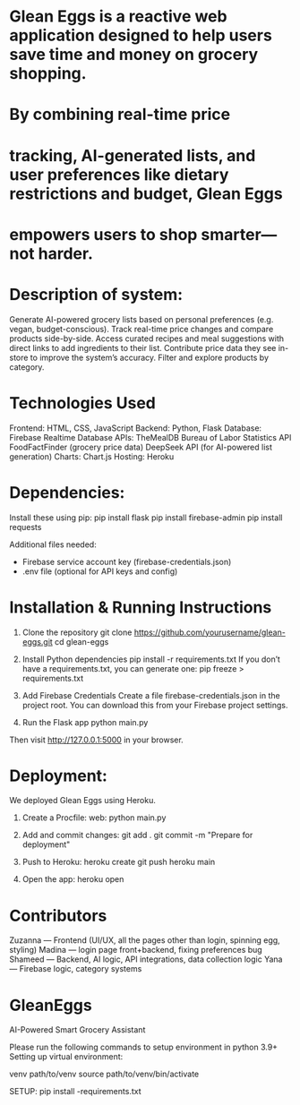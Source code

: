 # Glean Eggs is a reactive web application designed to help users save time and money on grocery shopping. 
# By combining real-time price 
# tracking, AI-generated lists, and user preferences like dietary restrictions and budget, Glean Eggs 
# empowers users to shop smarter—not harder.

# Description of system:
Generate AI-powered grocery lists based on personal preferences (e.g. vegan, budget-conscious).
Track real-time price changes and compare products side-by-side.
Access curated recipes and meal suggestions with direct links to add ingredients to their list.
Contribute price data they see in-store to improve the system’s accuracy.
Filter and explore products by category.

# Technologies Used
Frontend: HTML, CSS, JavaScript
Backend: Python, Flask
Database: Firebase Realtime Database
APIs:
TheMealDB
Bureau of Labor Statistics API
FoodFactFinder (grocery price data)
DeepSeek API (for AI-powered list generation)
Charts: Chart.js
Hosting: Heroku

# Dependencies:
Install these using pip:
pip install flask
pip install firebase-admin
pip install requests

Additional files needed:
- Firebase service account key (firebase-credentials.json)
- .env file (optional for API keys and config)

# Installation & Running Instructions
1. Clone the repository
git clone https://github.com/yourusername/glean-eggs.git
cd glean-eggs

2. Install Python dependencies
pip install -r requirements.txt
If you don’t have a requirements.txt, you can generate one:
pip freeze > requirements.txt

3. Add Firebase Credentials
Create a file firebase-credentials.json in the project root. You can download this from your Firebase project settings.

4. Run the Flask app
python main.py

Then visit http://127.0.0.1:5000 in your browser.

# Deployment:
We deployed Glean Eggs using Heroku.

1. Create a Procfile:
web: python main.py

2. Add and commit changes:
git add .
git commit -m "Prepare for deployment"

3. Push to Heroku:
heroku create
git push heroku main

4. Open the app:
heroku open


# Contributors

Zuzanna — Frontend (UI/UX, all the pages other than login, spinning egg, styling)
Madina — login page front+backend, fixing preferences bug
Shameed — Backend, AI logic, API integrations, data collection logic
Yana — Firebase logic, category systems




# GleanEggs
AI-Powered Smart Grocery Assistant

Please run the following commands to setup environment in python 3.9+
Setting up virtual environment:

venv path/to/venv
source path/to/venv/bin/activate

SETUP:
pip install -requirements.txt
